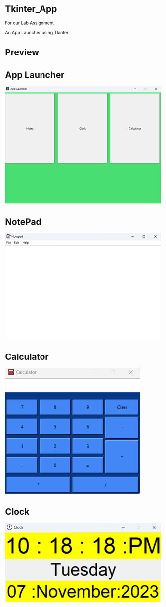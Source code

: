 # Tkinter_App
For our Lab Assignment

An App Launcher using Tkinter

# Preview

<h1>App Launcher</h1>
<img src="Assets/app_launcher_preview.png">

<h1>NotePad</h1>
<img src="Assets\notepad_preview.png">

<h1>Calculator</h1>
<img src="Assets\calculator_preview.png">

<h1>Clock</h1>
<img src="Assets\clock_preview.png">

